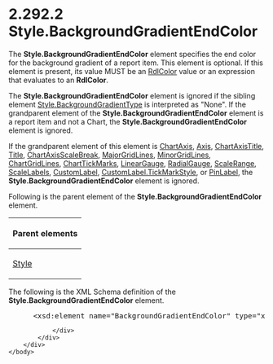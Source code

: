 <html dir="LTR" xmlns:mshelp="http://msdn.microsoft.com/mshelp" xmlns:ddue="http://ddue.schemas.microsoft.com/authoring/2003/5" xmlns:xlink="http://www.w3.org/1999/xlink" xmlns:tool="http://www.microsoft.com/tooltip">
    <head>
        <meta http-equiv="Content-Type" content="text/html; CHARSET=utf-8"></meta>
        <meta name="save" content="history"></meta>
        <title>2.292.2 Style.BackgroundGradientEndColor</title>
        <xml>
            <mshelp:toctitle title="2.292.2 Style.BackgroundGradientEndColor"></mshelp:toctitle>
            <mshelp:rltitle title="[MS-RDL]: Style.BackgroundGradientEndColor"></mshelp:rltitle>
            <mshelp:keyword index="A" term="76ff4ed7-21cf-4043-ad2c-169c06688703"></mshelp:keyword>
            <mshelp:attr name="DCSext.ContentType" value="open specification"></mshelp:attr>
            <mshelp:attr name="AssetID" value="76ff4ed7-21cf-4043-ad2c-169c06688703"></mshelp:attr>
            <mshelp:attr name="TopicType" value="kbRef"></mshelp:attr>
            <mshelp:attr name="DCSext.Title" value="[MS-RDL]: Style.BackgroundGradientEndColor" />
        </xml>
    </head>
    <body>
        <div id="header">
            <h1 class="heading">2.292.2 Style.BackgroundGradientEndColor</h1>
        </div>
        <div id="mainSection">
            <div id="mainBody">
                <div id="allHistory" class="saveHistory"></div>
                <div id="sectionSection0" class="section" name="collapseableSection">
                    

<p>The <b>Style.BackgroundGradientEndColor</b> element
specifies the end color for the background gradient of a report item. This
element is optional. If this element is present, its value MUST be an <a href="b302c6a5-6023-42b1-95ed-bafcdc4b5714.htm">RdlColor</a> value or an
expression that evaluates to an <b>RdlColor</b>.</p>

<p>The <b>Style.BackgroundGradientEndColor</b> element is
ignored if the sibling element <a href="776c8d66-653c-47fa-bb3d-7d41d6bd7155.htm">Style.BackgroundGradientType</a>
is interpreted as &quot;None&quot;. If the grandparent element of the <b>Style.BackgroundGradientEndColor</b>
element is a report item and not a Chart, the <b>Style.BackgroundGradientEndColor</b>
element is ignored. </p>

<p>If the grandparent element of this element is <a href="0c19f1cb-ef68-4c28-a2d0-8601b7fd0f32.htm">ChartAxis</a>, <a href="2bfb943e-7cfe-41c1-baa4-5739a99a341b.htm">Axis</a>, <a href="8fde02ea-8499-4f99-a339-840397fd79fc.htm">ChartAxisTitle</a>, <a href="ad26c51e-d1ae-4ab1-9324-7bec1efc2ada.htm">Title</a>, <a href="2933ab6c-fef1-4e72-8f2f-fae83e9e3bb8.htm">ChartAxisScaleBreak</a>, <a href="3e9cb49a-dd7a-4796-ad14-84d7845ceecb.htm">MajorGridLines</a>, <a href="d6ddf84e-0e5d-4303-bd24-9aaf775b91d0.htm">MinorGridLines</a>, <a href="74c00dc9-5fa1-49e1-85e7-d294f7c9616e.htm">ChartGridLines</a>, <a href="acde02e3-0fb1-492e-b97a-bf1b99b50c3d.htm">ChartTickMarks</a>, <a href="021b569b-07ae-462a-ac62-d3ab51f183f5.htm">LinearGauge</a>, <a href="2e113607-ee33-4abd-9ae3-6607c10d3c8a.htm">RadialGauge</a>, <a href="56ed5aad-f1b1-4463-a987-8f02cea49950.htm">ScaleRange</a>, <a href="7e678f86-f918-4069-822a-f1324ab0b043.htm">ScaleLabels</a>, <a href="519139e8-6188-4286-b148-dfd76a0a6be4.htm">CustomLabel</a>, <a href="a9e760d3-a25c-4f15-a2e2-95ce48a09da7.htm">CustomLabel.TickMarkStyle</a>,
or <a href="8a95fbbe-67d8-418f-8b2c-dc7fb18fdf6b.htm">PinLabel</a>, the <b>Style.BackgroundGradientEndColor</b>
element is ignored.</p>

<p>Following is the parent element of the <b>Style.BackgroundGradientEndColor</b>
element.</p>

<table>
 <thead>
  <tr>
   <th>
   <p>Parent elements</p>
   </th>
  </tr>
 </thead>
 <tr>
  <td>
  <p><a href="ea446209-9c6a-46ce-b472-fae8b8350b37.htm">Style</a></p>
  </td>
 </tr>
</table>

<p>The following is the XML Schema definition of the <b>Style.BackgroundGradientEndColor</b>
element.</p>

<dl>
<dd>
<div><pre> &lt;xsd:element name=&quot;BackgroundGradientEndColor&quot; type=&quot;xsd:string&quot; minOccurs=&quot;0&quot; /&gt;
</pre></div>
</dd></dl>


                </div>
            </div>
        </div>
    </body>
</html>